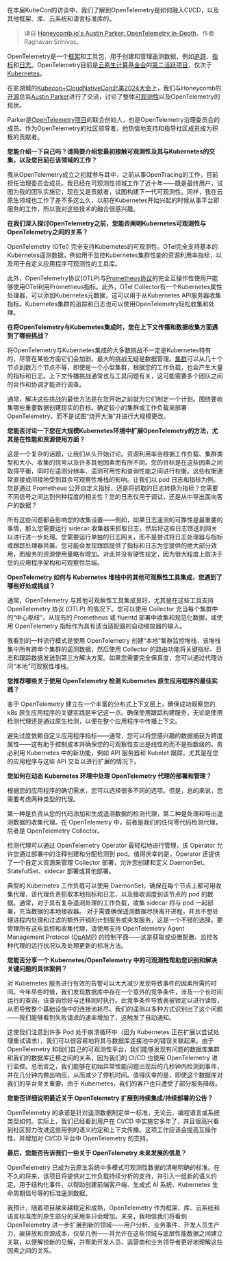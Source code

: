
<!--
title: Honeycomb.io的Austin Parker：深入探讨OpenTelemetry
cover: https://cdn.thenewstack.io/media/2024/08/81a2400e-opentelemetry.png
-->

在本届KubeCon的访谈中，我们了解到OpenTelemetry是如何融入CI/CD，以及其他框架、库、云系统和语言标准库的。

> 译自 [Honeycomb.io's Austin Parker: OpenTelemetry In-Depth](https://thenewstack.io/honeycomb-ios-austin-parker-opentelemetry-in-depth/)，作者 Raghavan Srinivas。

OpenTelemetry是一个[框架](https://opentelemetry.io/docs/what-is-opentelemetry/)和工具包，用于创建和管理遥测数据，例如[追踪](https://opentelemetry.io/docs/concepts/signals/traces/)、[指标](https://opentelemetry.io/docs/concepts/signals/metrics/)和[日志](https://opentelemetry.io/docs/concepts/signals/logs/)。OpenTelemetry目前是[云原生计算基金会](https://cncf.io/?utm_content=inline+mention)的[第二活跃项目](https://all.devstats.cncf.io/d/1/activity-repository-groups?orgId=1)，仅次于[Kubernetes](https://thenewstack.io/Kubernetes/)。

在盐湖城的[Kubecon+CloudNativeCon北美2024大会](https://thenewstack.io/kubecon-keynotes-wrestle-with-ai-governance-complexities/)上，我们与Honeycomb的[开源](https://thenewstack.io/open-source-in-2025-strap-in-disruption-straight-ahead/)总监[Austin Parker](https://www.linkedin.com/in/austinlparker/)进行了交流，讨论了整体[可观测性](https://thenewstack.io/Observability/)以及OpenTelemetry的现状。

Parker是[OpenTelemetry项目](https://opentelemetry.io)的联合创始人，也是OpenTelemetry治理委员会的成员。作为OpenTelemetry的社区领导者，他热情地支持和指导社区成员成为积极的贡献者。

**您能介绍一下自己吗？请简要介绍您最初接触可观测性及其与Kubernetes的交集，以及您目前在该领域的工作？**

我从OpenTelemetry成立之初就参与其中，之前从事OpenTracing的工作，目前担任治理委员会成员。我已经在可观测性领域工作了近十年——既是最终用户，试图为我的团队实施它，现在又是贡献者，试图构建下一代可观测性。同样，我在云原生领域也工作了差不多这么久，以前在Kubernetes开始兴起的时候从事平台即服务的工作，所以我对这些技术的融合很感兴趣。

**在我们深入探讨OpenTelemetry之前，您能否阐明Kubernetes可观测性与OpenTelemetry之间的关系？**

OpenTelemetry (OTel) 完全支持Kubernetes的可观测性。OTel完全支持基本的Kubernetes遥测数据，例如用于监控Kubernetes集群性能的资源利用率指标，以及用于自定义应用程序可观测性的工具库。

此外，OpenTelemetry协议(OTLP)与[Prometheus协议](https://thenewstack.io/creating-a-path-for-prometheus-success/)的完全互操作性使用户能够使用OTel利用Prometheus指标。此外，OTel Collector有一个Kubernetes属性处理器，可以添加Kubernetes元数据，这可以用于从Kubernetes API服务器收集指标。Kubernetes集群的追踪和日志也可以使用OpenTelemetry轻松收集和处理。

**在将OpenTelemetry与Kubernetes集成时，您在上下文传播和数据收集方面遇到了哪些挑战？**

将OpenTelemetry与Kubernetes集成的大多数挑战不一定是Kubernetes特有的，尽管在某些方面它们会加剧。最大的挑战无疑是数据管理。[集群](https://thenewstack.io/scaling-to-10000-kubernetes-clusters-without-missing-a-beat/)可以从几十个节点到数万个节点不等，即使是一个小型集群，根据您的工作负载，也会产生大量的指标和日志。上下文传播挑战通常也与工具问题有关，这可能需要多个团队之间的合作和协调才能进行调查。

通常，解决这些挑战的最佳方法是在您开始之前就为它们制定一个计划。围绕要收集哪些重要数据创建现实的目标。确定较小的集群或工作负载来部署OpenTelemetry，而不是试图“烧开大海”并进行大规模更改。

**您能否讨论一下您在大规模Kubernetes环境中扩展OpenTelemetry的方法，尤其是在性能和资源使用方面？**

这是一个复杂的话题，让我们从头开始讨论。资源利用率会根据工作负载、集群类型和大小、收集的信号以及许多其他因素而有所不同。您的目标是在这些因素之间取得平衡，同时在遥测分辨率、遥测可用性和查询性能之间进行权衡。这些权衡通常直接或间接地受到其余可观察性堆栈的影响。让我们以 pod 日志和指标为例。您是通过 Prometheus 公开自定义指标，还是将抓取的日志转换为指标？您需要不同信号之间达到何种程度的相关性？您的日志仅用于调试，还是从中导出面向客户的数据？

所有这些问题都会影响您的收集设置——例如，如果日志遥测的可靠性是最重要的事情，那么您需要运行 sidecar 收集器来抓取日志，然后将这些日志馈送到网关以进行进一步处理。您需要运行单独的日志网关，而不是尝试将日志处理器与指标或跟踪处理器共置。您可能会发现跟踪提供了指标和日志为您提供的绝大部分效用，而服务的资源使用量略有增加。对此并没有硬性规定，因为很大程度上取决于您的应用程序架构和可观察性后端。

**OpenTelemetry 如何与 Kubernetes 堆栈中的其他可观察性工具集成，您遇到了哪些好处或挑战？**

通常，OpenTelemetry 与其他可观察性工具集成良好，尤其是在这些工具支持 OpenTelemetry 协议 (OTLP) 的情况下。您可以使用 Collector 充当每个集群中的“中心枢纽”，从现有的 Prometheus 或 fluentd 部署中收集和规范化数据，或使用 OpenTelemetry 指标作为具有适当适配器的自动缩放器的输入。

我看到的一种流行模式是使用 OpenTelemetry 创建“本地”集群监控堆栈，该堆栈集中所有跨单个集群的遥测数据，然后使用 Collector 的路由功能将关键指标、日志和跟踪数据发送到第三方解决方案。如果您需要完全保真度，您可以通过代理访问“本地”可观察性堆栈。

**您推荐哪些关于使用 OpenTelemetry 检测 Kubernetes 原生应用程序的最佳实践？**

鉴于 OpenTelemetry 建立在一个丰富的分布式上下文层上，确保成功观察您的 k8s 原生应用程序的关键实践是牢记这一点。确保使用跟踪构建服务，无论是使用检测代理还是通过原生检测，以便在整个应用程序中传播上下文。

避免过度依赖自定义应用程序指标——通常，您可以将您感兴趣的数据捕获为跨度属性——这有助于控制成本并确保您的可观察性支出是线性的而不是指数级的。务必利用 Kubernetes 中的新功能，例如 API 服务器和 Kubelet 跟踪，尤其是在您的应用程序与这些 API 交互以进行扩展的情况下。

**您如何在动态 Kubernetes 环境中处理 OpenTelemetry 代理的部署和管理？**

根据您的应用程序的确切需求，您可以选择很多不同的选项。但是，总的来说，您需要考虑两种类型的代理。

第一种是负责从您的代码添加和生成遥测数据的检测代理，第二种是处理和导出遥测数据的收集代理。在 OpenTelemetry 中，前者是我们的任何零代码检测代理，后者是 OpenTelemetry Collector。

检测代理可以通过 OpenTelemetry Operator 最轻松地进行管理，该 Operator 允许您通过部署中的注释创建和分配检测到 pod。值得庆幸的是，Operator 还提供了一个自定义资源来管理 Collector 部署，允许您创建和定义 DaemonSet、StatefulSet、sidecar 部署或其他部署。

典型的 Kubernetes 工作负载可以使用 DaemonSet，确保在每个节点上都可用收集代理，该代理负责抓取本地指标和日志，以及接收调度到该节点的 pod 的数据。通常，对于具有复杂遥测处理的工作负载，收集 sidecar 将与 pod 一起部署，充当数据的本地接收器。
对于需要确保遥测数据尽快离开进程，并且不想处理进程内处理和过滤的额外开销的计划服务或突发服务，这是一个不错的选择。要管理所有这些监控和收集代理，请使用支持 OpenTelemetry Agent Management Protocol ([OpAMP](https://opentelemetry.io/docs/specs/opamp/)) 的控制平面——这是获取或设置配置、监控各种代理的运行状况以及处理更新的标准方法。

**您能否分享一个 Kubernetes/OpenTelemetry 中的可观测性帮助您识别和解决关键问题的具体案例？**

对 Kubernetes 服务进行有效的告警可以大大减少发现导致事件的因素所需的时间。今年早些时候，我们发现数据库中存在一个意外的竞争条件，涉及一个长时间运行的查询，该查询恰好与迁移同时执行。此竞争条件导致表被锁定以进行读取，从而导致整个基础设施中的连接池耗尽。我们的遥测以多种方式识别出了这个问题——我们能够看到失败请求的速率增加了，这触发了自动通知。

这使我们注意到许多 Pod 处于崩溃循环中（因为 Kubernetes 正在扩展以尝试处理重试请求），我们可以很容易地将其与数据库连接池中的错误关联起来。由于 OpenTelemetry 和我们自己的可观测性平台，我们能够发现有问题的数据库集群和我们的数据库迁移之间的关系，因为我们的 CI/CD 也使用 OpenTelemetry 进行监控。总而言之，我们能够在初始异常性能问题出现后的几秒钟内检测到事件，并在几分钟内做出响应，从而减少了停机时间。值得庆幸的是，即使这个数据库对我们的平台至关重要，由于 Kubernetes，我们的客户也只遭受了部分服务降级。

**您能否详细说明最近关于 OpenTelemetry 扩展到持续集成/持续部署的公告？**

OpenTelemetry 的承诺是针对遥测数据制定单一标准，无论云、编程语言或系统类型如何。实际上，我们已经看到用户在 CI/CD 中实施它多年了，并且很高兴看到社区努力改进这些用例的语义约定和上下文传播。这项工作应该会提高互操作性，并增加对 CI/CD 平台中 OpenTelemetry 的支持。

**最后，您能否告诉我们一些关于 OpenTelemetry 未来发展的信息？**

OpenTelemetry 已成为云原生系统中多模式可观测性数据的清晰明确的标准。在不久的将来，该项目将提供对工作负载持续分析的支持，并引入一组新的语义约定，用于结构化事件，以帮助创建前端客户端、生成式 AI 系统、Kubernetes 生命周期信号等的标准遥测数据。

我预计，随着项目越来越稳定和成熟，OpenTelemetry 作为框架、库、云系统和语言标准库的原生部分的采用率只会增加。未来，我相信我们将看到 OpenTelemetry 进一步扩展到新的领域——用户分析、业务事件、开发人员生产力、碳排放和资源成本，仅举几例——并允许在这些领域与底层性能数据之间建立关联，以便解锁新的见解，并帮助开发人员、运营商和业务领导者更好地理解这些因素之间的关系。
